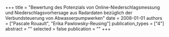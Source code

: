 +++
title = "Bewertung des Potenzials von Online-Niederschlagsmessung und Niederschlagsvorhersage aus Radardaten bezüglich der Verbundsteuerung von Abwasserpumpwerken"
date = 2008-01-01
authors = ["Pascale Rouault", "Erika Pawlowsky-Reusing"]
publication_types = ["4"]
abstract = ""
selected = false
publication = ""
+++

